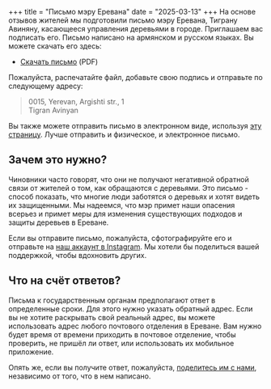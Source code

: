 +++
title = "Письмо мэру Еревана"
date = "2025-03-13"
+++
На основе отзывов жителей мы подготовили письмо мэру Еревана, Тиграну Авиняну, касающееся управления деревьями в городе.
Приглашаем вас подписать его.
Письмо написано на армянском и русском языках. Вы можете скачать его здесь:

- [Скачать письмо](/documents/Letter-to-Avinyan.pdf) (PDF)

Пожалуйста, распечатайте файл, добавьте свою подпись и отправьте по следующему адресу:

> 0015, Yerevan, Argishti str., 1  
> Tigran Avinyan

Вы также можете отправить письмо в электронном виде, используя [эту страницу](https://arcanc.yerevan.am/). Лучше отправить и физическое, и электронное письмо.


## Зачем это нужно?

Чиновники часто говорят, что они не получают негативной обратной связи от жителей о том, как обращаются с деревьями.
Это письмо - способ показать, что многие люди заботятся о деревьях и хотят видеть их защищенными.
Мы надеемся, что мэр примет наши опасения всерьез и примет меры для изменения существующих подходов и защиты деревьев в Ереване.

Если вы отправите письмо, пожалуйста, сфотографируйте его и отправьте на [наш аккаунт в Instagram][1].
Мы хотели бы поделиться вашей поддержкой, чтобы вдохновить других.


## Что на счёт ответов?

Письма к государственным органам предполагают ответ в определенные сроки.
Для этого нужно указать обратный адрес.
Если вы не хотите раскрывать свой реальный адрес, вы можете использовать адрес любого почтового отделения в Ереване.
Вам нужно будет время от времени приходить в почтовое отделение, чтобы проверить, не пришёл ли ответ, или использовать их мобильное приложение.

Опять же, если вы получите ответ, пожалуйста, [поделитесь им с нами][1], независимо от того, что в нем написано.

[1]: https://www.instagram.com/kanach.yerevan/
